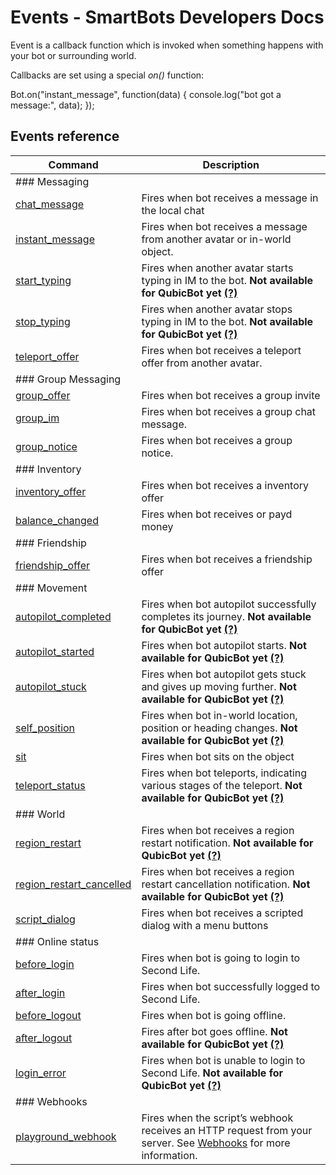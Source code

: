 # Events - SmartBots Developers Docs

Event is a callback function which is invoked when something happens with your bot or surrounding world.

Callbacks are set using a special _on()_ function:

Bot.on("instant\_message", function(data) {
  console.log("bot got a message:", data);
});

## Events reference

| Command | Description |
| --- | --- |
| ### Messaging |     |     |
| [chat\_message](https://www.mysmartbots.com/dev/docs/Bot_Playground/Events/chat_message "Bot Playground/Events/chat message") | Fires when bot receives a message in the local chat |
| [instant\_message](https://www.mysmartbots.com/dev/docs/Bot_Playground/Events/instant_message "Bot Playground/Events/instant message") | Fires when bot receives a message from another avatar or in-world object. |
| [start\_typing](https://www.mysmartbots.com/dev/docs/Bot_Playground/Events/start_typing "Bot Playground/Events/start typing") | Fires when another avatar starts typing in IM to the bot. **Not available for QubicBot yet [(?)](https://www.mysmartbots.com/dev/docs/New_features_and_QubicBot "New features and QubicBot")** |
| [stop\_typing](https://www.mysmartbots.com/dev/docs/Bot_Playground/Events/stop_typing "Bot Playground/Events/stop typing") | Fires when another avatar stops typing in IM to the bot. **Not available for QubicBot yet [(?)](https://www.mysmartbots.com/dev/docs/New_features_and_QubicBot "New features and QubicBot")** |
| [teleport\_offer](https://www.mysmartbots.com/dev/docs/Bot_Playground/Events/teleport_offer "Bot Playground/Events/teleport offer") | Fires when bot receives a teleport offer from another avatar. |
| ### Group Messaging |     |     |
| [group\_offer](https://www.mysmartbots.com/dev/docs/Bot_Playground/Events/group_offer "Bot Playground/Events/group offer") | Fires when bot receives a group invite |
| [group\_im](https://www.mysmartbots.com/dev/docs/Bot_Playground/Events/group_im "Bot Playground/Events/group im") | Fires when bot receives a group chat message. |
| [group\_notice](https://www.mysmartbots.com/dev/docs/Bot_Playground/Events/group_notice "Bot Playground/Events/group notice") | Fires when bot receives a group notice. |
| ### Inventory |     |     |
| [inventory\_offer](https://www.mysmartbots.com/dev/docs/Bot_Playground/Events/inventory_offer "Bot Playground/Events/inventory offer") | Fires when bot receives a inventory offer |
| [balance\_changed](https://www.mysmartbots.com/dev/docs/Bot_Playground/Events/balance_changed "Bot Playground/Events/balance changed") | Fires when bot receives or payd money |
| ### Friendship |     |     |
| [friendship\_offer](https://www.mysmartbots.com/dev/docs/Bot_Playground/Events/friendship_offer "Bot Playground/Events/friendship offer") | Fires when bot receives a friendship offer |
| ### Movement |     |     |
| [autopilot\_completed](https://www.mysmartbots.com/dev/docs/Bot_Playground/Events/autopilot_completed "Bot Playground/Events/autopilot completed") | Fires when bot autopilot successfully completes its journey. **Not available for QubicBot yet [(?)](https://www.mysmartbots.com/dev/docs/New_features_and_QubicBot "New features and QubicBot")** |
| [autopilot\_started](https://www.mysmartbots.com/dev/docs/Bot_Playground/Events/autopilot_started "Bot Playground/Events/autopilot started") | Fires when bot autopilot starts. **Not available for QubicBot yet [(?)](https://www.mysmartbots.com/dev/docs/New_features_and_QubicBot "New features and QubicBot")** |
| [autopilot\_stuck](https://www.mysmartbots.com/dev/docs/Bot_Playground/Events/autopilot_stuck "Bot Playground/Events/autopilot stuck") | Fires when bot autopilot gets stuck and gives up moving further. **Not available for QubicBot yet [(?)](https://www.mysmartbots.com/dev/docs/New_features_and_QubicBot "New features and QubicBot")** |
| [self\_position](https://www.mysmartbots.com/dev/docs/Bot_Playground/Events/self_position "Bot Playground/Events/self position") | Fires when bot in-world location, position or heading changes. **Not available for QubicBot yet [(?)](https://www.mysmartbots.com/dev/docs/New_features_and_QubicBot "New features and QubicBot")** |
| [sit](https://www.mysmartbots.com/dev/docs/Bot_Playground/Events/sit "Bot Playground/Events/sit") | Fires when bot sits on the object |
| [teleport\_status](https://www.mysmartbots.com/dev/docs/Bot_Playground/Events/teleport_status "Bot Playground/Events/teleport status") | Fires when bot teleports, indicating various stages of the teleport. **Not available for QubicBot yet [(?)](https://www.mysmartbots.com/dev/docs/New_features_and_QubicBot "New features and QubicBot")** |
| ### World |     |     |
| [region\_restart](https://www.mysmartbots.com/dev/docs/Bot_Playground/Events/region_restart "Bot Playground/Events/region restart") | Fires when bot receives a region restart notification. **Not available for QubicBot yet [(?)](https://www.mysmartbots.com/dev/docs/New_features_and_QubicBot "New features and QubicBot")** |
| [region\_restart\_cancelled](https://www.mysmartbots.com/dev/docs/Bot_Playground/Events/region_restart_cancelled "Bot Playground/Events/region restart cancelled") | Fires when bot receives a region restart cancellation notification. **Not available for QubicBot yet [(?)](https://www.mysmartbots.com/dev/docs/New_features_and_QubicBot "New features and QubicBot")** |
| [script\_dialog](https://www.mysmartbots.com/dev/docs/Bot_Playground/Events/script_dialog "Bot Playground/Events/script dialog") | Fires when bot receives a scripted dialog with a menu buttons |
| ### Online status |     |     |
| [before\_login](https://www.mysmartbots.com/dev/docs/Bot_Playground/Events/before_login "Bot Playground/Events/before login") | Fires when bot is going to login to Second Life. |
| [after\_login](https://www.mysmartbots.com/dev/docs/Bot_Playground/Events/after_login "Bot Playground/Events/after login") | Fires when bot successfully logged to Second Life. |
| [before\_logout](https://www.mysmartbots.com/dev/docs/Bot_Playground/Events/before_logout "Bot Playground/Events/before logout") | Fires when bot is going offline. |
| [after\_logout](https://www.mysmartbots.com/dev/docs/Bot_Playground/Events/after_logout "Bot Playground/Events/after logout") | Fires after bot goes offline. **Not available for QubicBot yet [(?)](https://www.mysmartbots.com/dev/docs/New_features_and_QubicBot "New features and QubicBot")** |
| [login\_error](https://www.mysmartbots.com/dev/docs/Bot_Playground/Events/login_error "Bot Playground/Events/login error") | Fires when bot is unable to login to Second Life. **Not available for QubicBot yet [(?)](https://www.mysmartbots.com/dev/docs/New_features_and_QubicBot "New features and QubicBot")** |
| ### Webhooks | | |
| [playground_webhook](./Webhooks.md) | Fires when the script’s webhook receives an HTTP request from your server. See [Webhooks](./Webhooks.md) for more information. |
